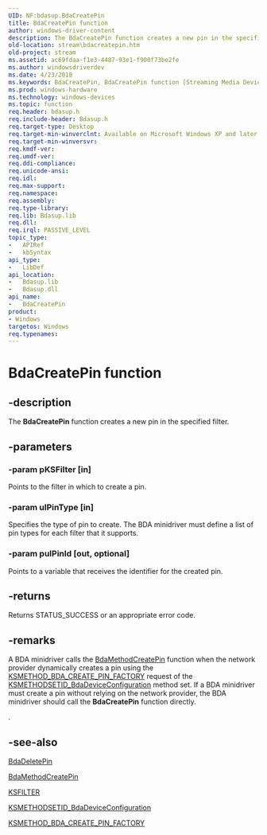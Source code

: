 ```yaml
---
UID: NF:bdasup.BdaCreatePin
title: BdaCreatePin function
author: windows-driver-content
description: The BdaCreatePin function creates a new pin in the specified filter.
old-location: stream\bdacreatepin.htm
old-project: stream
ms.assetid: ac69fdaa-f1e3-4487-93e1-f900f73be2fe
ms.author: windowsdriverdev
ms.date: 4/23/2018
ms.keywords: BdaCreatePin, BdaCreatePin function [Streaming Media Devices], bdaref_e84fba91-044c-40f3-9364-ede0bbabda48.xml, bdasup/BdaCreatePin, stream.bdacreatepin
ms.prod: windows-hardware
ms.technology: windows-devices
ms.topic: function
req.header: bdasup.h
req.include-header: Bdasup.h
req.target-type: Desktop
req.target-min-winverclnt: Available on Microsoft Windows XP and later operating systems. This routine is available on the Windows 2000 platform only if Microsoft DirectX 9.0 and later is installed on that platform.
req.target-min-winversvr: 
req.kmdf-ver: 
req.umdf-ver: 
req.ddi-compliance: 
req.unicode-ansi: 
req.idl: 
req.max-support: 
req.namespace: 
req.assembly: 
req.type-library: 
req.lib: Bdasup.lib
req.dll: 
req.irql: PASSIVE_LEVEL
topic_type:
-	APIRef
-	kbSyntax
api_type:
-	LibDef
api_location:
-	Bdasup.lib
-	Bdasup.dll
api_name:
-	BdaCreatePin
product:
- Windows
targetos: Windows
req.typenames: 
---
```


# BdaCreatePin function


## -description


The <b>BdaCreatePin</b> function creates a new pin in the specified filter. 


## -parameters




### -param pKSFilter [in]

Points to the filter in which to create a pin.


### -param ulPinType [in]

Specifies the type of pin to create. The BDA minidriver must define a list of pin types for each filter that it supports.


### -param pulPinId [out, optional]

Points to a variable that receives the identifier for the created pin. 


## -returns



Returns STATUS_SUCCESS or an appropriate error code. 




## -remarks



A BDA minidriver calls the <a href="https://msdn.microsoft.com/library/windows/hardware/ff556467">BdaMethodCreatePin</a> function when the network provider dynamically creates a pin using the <a href="https://msdn.microsoft.com/library/windows/hardware/ff563411">KSMETHOD_BDA_CREATE_PIN_FACTORY</a> request of the <a href="https://msdn.microsoft.com/library/windows/hardware/ff563404">KSMETHODSETID_BdaDeviceConfiguration</a> method set. If a BDA minidriver must create a pin without relying on the network provider, the BDA minidriver should call the <b>BdaCreatePin</b> function directly.

.




## -see-also




<a href="https://msdn.microsoft.com/library/windows/hardware/ff556452">BdaDeletePin</a>



<a href="https://msdn.microsoft.com/library/windows/hardware/ff556467">BdaMethodCreatePin</a>



<a href="https://msdn.microsoft.com/library/windows/hardware/ff562522">KSFILTER</a>



<a href="https://msdn.microsoft.com/library/windows/hardware/ff563404">KSMETHODSETID_BdaDeviceConfiguration</a>



<a href="https://msdn.microsoft.com/library/windows/hardware/ff563411">KSMETHOD_BDA_CREATE_PIN_FACTORY</a>
 

 

